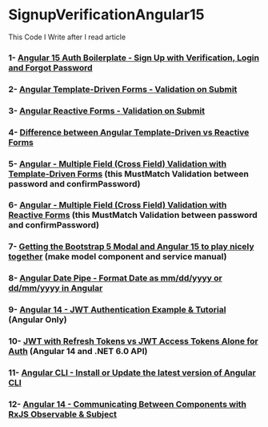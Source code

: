 # SignupVerificationAngular15
 This Code I Write after I read article 

### 1- [Angular 15 Auth Boilerplate - Sign Up with Verification, Login and Forgot Password](https://jasonwatmore.com/angular-15-auth-boilerplate-sign-up-with-verification-login-and-forgot-password#home-component-html)
<!--   
other source control is 
https://github.com/cornflourblue/angular-15-signup-verification-boilerplate
-->
### 2- [Angular Template-Driven Forms - Validation on Submit](https://jasonwatmore.com/angular-template-driven-forms-validation-on-submit)
### 3- [Angular Reactive Forms - Validation on Submit](https://jasonwatmore.com/angular-reactive-forms-validation-on-submit)
### 4- [Difference between Angular Template-Driven vs Reactive Forms](https://jasonwatmore.com/angular-template-driven-vs-reactive-forms)
### 5- [Angular - Multiple Field (Cross Field) Validation with Template-Driven Forms](https://jasonwatmore.com/angular-multiple-field-cross-field-validation-with-template-driven-forms)  (this MustMatch Validation between password and confirmPassword)
### 6- [Angular - Multiple Field (Cross Field) Validation with Reactive Forms](https://jasonwatmore.com/angular-multiple-field-cross-field-validation-with-reactive-forms)  (this MustMatch Validation between password and confirmPassword)
### 7- [Getting the Bootstrap 5 Modal and Angular 15 to play nicely together](https://jasonwatmore.com/getting-the-bootstrap-5-modal-and-angular-15-to-play-nicely-together) (make model component and service manual)
### 8- [Angular Date Pipe - Format Date as mm/dd/yyyy or dd/mm/yyyy in Angular](https://jasonwatmore.com/angular-date-pipe-format-date-as-mm-dd-yyyy-or-dd-mm-yyyy-in-angular)
<!--   
other source control is 
[https://github.com/cornflourblue/angular-15-signup-verification-boilerplate](https://github.com/cornflourblue/bootstrap-5-modal-angular-15)https://github.com/cornflourblue/bootstrap-5-modal-angular-15
-->
### 9- [Angular 14 - JWT Authentication Example & Tutorial](https://jasonwatmore.com/post/2022/11/15/angular-14-jwt-authentication-example-tutorial) (Angular Only)
### 10- [JWT with Refresh Tokens vs JWT Access Tokens Alone for Auth](https://jasonwatmore.com/jwt-with-refresh-tokens-vs-jwt-access-tokens-alone-for-auth) (Angular 14 and .NET 6.0 API)

### 11- [Angular CLI - Install or Update the latest version of Angular CLI](https://jasonwatmore.com/post/2022/11/09/angular-cli-install-or-update-the-latest-version-of-angular-cli)

### 12- [Angular 14 - Communicating Between Components with RxJS Observable & Subject](https://jasonwatmore.com/post/2022/11/17/angular-14-communicating-between-components-with-rxjs-observable-subject)
